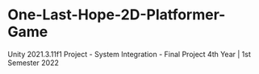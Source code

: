 # One-Last-Hope-2D-Platformer-Game
Unity 2021.3.11f1 Project - System Integration - Final Project 4th Year | 1st Semester 2022
